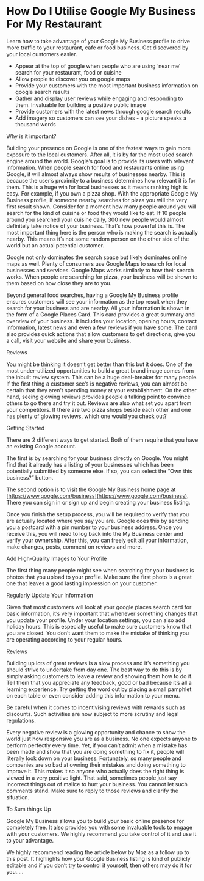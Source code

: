 # How Do I Utilise Google My Business For My Restaurant

 Learn how to take advantage of your Google My Business profile to drive more traffic to your restaurant, cafe or food business. Get discovered by your local customers easier.  


* Appear at the top of google when people who are using ‘near me’ search for your restaurant, food or cuisine 
* Allow people to discover you on google maps 
* Provide your customers with the most important business information on google search results 
* Gather and display user reviews while engaging and responding to them. Invaluable for building a positive public image 
* Provide customers with the latest news through google search results 
* Add imagery so customers can see your dishes - a picture speaks a thousand words

Why is it important?  
  
Building your presence on Google is one of the fastest ways to gain more exposure to the local customers. After all, it is by far the most used search engine around the world. Google’s goal is to provide its users with relevant information. When people search for food and restaurants online using Google, it will almost always show results of businesses nearby. This is because the user’s proximity to a business determines how relevant it is for them. This is a huge win for local businesses as it means ranking high is easy. For example, if you own a pizza shop. With the appropriate Google My Business profile, if someone nearby searches for pizza you will the very first result shown. Consider for a moment how many people around you will search for the kind of cuisine or food they would like to eat. If 10 people around you searched your cuisine daily, 300 new people would almost definitely take notice of your business. That’s how powerful this is. The most important thing here is the person who is making the search is actually nearby. This means it’s not some random person on the other side of the world but an actual potential customer.  
  
Google not only dominates the search space but likely dominates online maps as well. Plenty of consumers use Google Maps to search for local businesses and services. Google Maps works similarly to how their search works. When people are searching for pizza, your business will be shown to them based on how close they are to you.  
  
Beyond general food searches, having a Google My Business profile ensures customers will see your information as the top result when they search for your business and are nearby. All your information is shown in the form of a Google Places Card. This card provides a great summary and overview of your business. It includes your location, opening hours, contact information, latest news and even a few reviews if you have some. The card also provides quick actions that allow customers to get directions, give you a call, visit your website and share your business.  
  
Reviews  
  
You might be thinking it doesn’t get better than this but it does. One of the most under-utilized opportunities to build a great brand image comes from the inbuilt review system. This can be a huge deal-breaker for many people. If the first thing a customer see’s is negative reviews, you can almost be certain that they aren’t spending money at your establishment. On the other hand, seeing glowing reviews provides people a talking point to convince others to go there and try it out. Reviews are also what set you apart from your competitors. If there are two pizza shops beside each other and one has plenty of glowing reviews, which one would you check out?  
  
Getting Started  
  
There are 2 different ways to get started. Both of them require that you have an existing Google account.  
  
The first is by searching for your business directly on Google. You might find that it already has a listing of your businesses which has been potentially submitted by someone else. If so, you can select the “Own this business?” button.  
  
The second option is to visit the Google My Business home page at [https://www.google.com/business](https://www.google.com/business). There you can sign in or sign up and begin creating your business listing.  
  
Once you finish the setup process, you will be required to verify that you are actually located where you say you are. Google does this by sending you a postcard with a pin number to your business address. Once you receive this, you will need to log back into the My Business center and verify your ownership. After this, you can freely edit all your information, make changes, posts, comment on reviews and more.  
  
Add High-Quality Images to Your Profile  
  
The first thing many people might see when searching for your business is photos that you upload to your profile. Make sure the first photo is a great one that leaves a good lasting impression on your customer.  
  
Regularly Update Your Information  
  
Given that most customers will look at your google places search card for basic information, it’s very important that whenever something changes that you update your profile. Under your location settings, you can also add holiday hours. This is especially useful to make sure customers know that you are closed. You don’t want them to make the mistake of thinking you are operating according to your regular hours.  
  
Reviews  
  
Building up lots of great reviews is a slow process and it’s something you should strive to undertake from day one. The best way to do this is by simply asking customers to leave a review and showing them how to do it. Tell them that you appreciate any feedback, good or bad because it’s all a learning experience. Try getting the word out by placing a small pamphlet on each table or even consider adding this information to your menu.  
  
Be careful when it comes to incentivising reviews with rewards such as discounts. Such activities are now subject to more scrutiny and legal regulations.  
  
Every negative review is a glowing opportunity and chance to show the world just how responsive you are as a business. No one expects anyone to perform perfectly every time. Yet, if you can’t admit when a mistake has been made and show that you are doing something to fix it, people will literally look down on your business. Fortunately, so many people and companies are so bad at owning their mistakes and doing something to improve it. This makes it so anyone who actually does the right thing is viewed in a very positive light. That said, sometimes people just say incorrect things out of malice to hurt your business. You cannot let such comments stand. Make sure to reply to those reviews and clarify the situation.  
  
To Sum things Up  
  
Google My Business allows you to build your basic online presence for completely free. It also provides you with some invaluable tools to engage with your customers. We highly recommend you take control of it and use it to your advantage.  
  
We highly recommend reading the article below by Moz as a follow up to this post. It highlights how your Google Business listing is kind of publicly editable and if you don’t try to control it yourself, then others may do it for you…..

